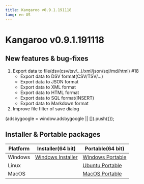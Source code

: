 ```yaml
---
title: Kangaroo v0.9.1.191118
lang: en-US
---
```


# Kangaroo v0.9.1.191118


## New features & bug-fixes
1. Export data to file(dsv(csv/tsv/...)/xml/json/sql/md/html) #18
    - Export data to DSV format(CSV/TSV/...)
    - Export data to JSON format
    - Export data to XML format
    - Export data to HTML format
    - Export data to SQL format(INSERT)
    - Export data to Markdown format
2. Improve file filter of save dialog

<div>
    <script2 type="text/javascript" async="true" src="https://pagead2.googlesyndication.com/pagead/js/adsbygoogle.js" />
    <ins class="adsbygoogle"
        style="display:block; text-align:center;"
        data-ad-layout="in-article"
        data-ad-format="fluid"
        data-ad-client="ca-pub-3975819313740938"
        data-ad-slot="6760827895"></ins>
    <script2 type="text/javascript">
        (adsbygoogle = window.adsbygoogle || []).push({});
    </script2>
</div>

## Installer & Portable packages <Badge text="link expired" type="warning"/>

| Platform          | Installer(64 bit) | Portable(64 bit)  |
|-------------------|-------------------|-------------------|
| Windows | [Windows Installer](https://github.com/dbkangaroo/kangaroo/releases/download/v0.9.1.191118/Kangaroo_0.9.1.191118_win64.exe) | [Windows Portable](https://github.com/dbkangaroo/kangaroo/releases/download/v0.9.1.191118/Kangaroo_0.9.1.191118_win64.7z) |
| Linux |  | [Ubuntu Portable](https://github.com/dbkangaroo/kangaroo/releases/download/v0.9.1.191118/Kangaroo_0.9.1.191118_ubuntu.zip) |
| MacOS |  | [MacOS Portable](https://github.com/dbkangaroo/kangaroo/releases/download/v0.9.1.191118/Kangaroo_0.9.1.191118_macos.zip) |
